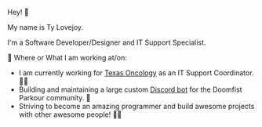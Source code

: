 Hey! 👋

My name is Ty Lovejoy.

I'm a Software Developer/Designer
and IT Support Specialist.


💼 Where or What I am working at/on:
- I am currently working for [Texas Oncology](https://www.texasoncology.com) as an IT Support Coordinator. 🐱‍💻
- Building and maintaining a large custom [Discord bot](https://github.com/tylovejoy/doombot) for the Doomfist Parkour community. 🐍
- Striving to become an amazing programmer and build awesome projects with other awesome people! 👨‍💻
